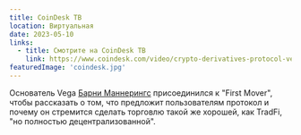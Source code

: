 ```yaml
---
title: CoinDesk ТВ
location: Виртуальная
date: 2023-05-10
links:
  - title: Смотрите на CoinDesk ТВ
    link: https://www.coindesk.com/video/crypto-derivatives-protocol-vegas-mainnet-goes-live-for-futures-options-trading/
featuredImage: 'coindesk.jpg'
---
```


Основатель Vega <a href="https://twitter.com/barnabee" target="_blank">Барни Маннерингс</a> присоединился к "First Mover", чтобы рассказать о том, что предложит пользователям протокол и почему он стремится сделать торговлю такой же хорошей, как TradFi, "но полностью децентрализованной".
